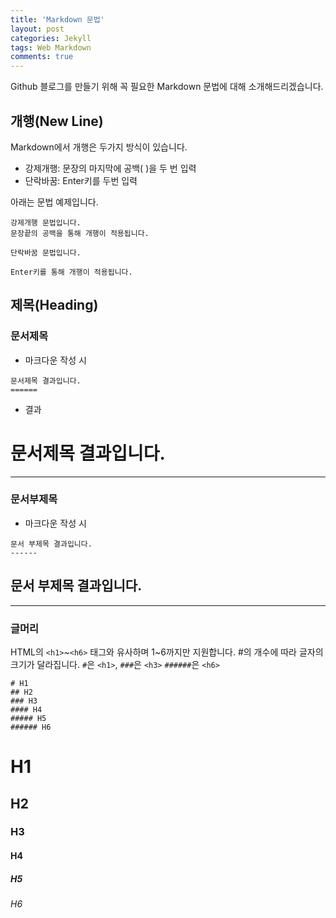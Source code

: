 ```yaml
---
title: 'Markdown 문법'
layout: post
categories: Jekyll
tags: Web Markdown
comments: true
---
```

Github 블로그를 만들기 위해 꼭 필요한 Markdown 문법에 대해 소개해드리겠습니다.

## 개행(New Line)
Markdown에서 개행은 두가지 방식이 있습니다.
  - 강제개행: 문장의 마지막에 공백(  )을 두 번 입력
  - 단락바꿈: Enter키를 두번 입력  

아래는 문법 예제입니다.  

    강제개행 문법입니다.  
    문장끝의 공백을 통해 개행이 적용됩니다.  

    단락바꿈 문법입니다.

    Enter키를 통해 개행이 적용됩니다. 

## 제목(Heading)  
### 문서제목
  - 마크다운 작성 시
```
문서제목 결과입니다.
======
```
  - 결과  

문서제목 결과입니다.
====== 
* * *  

### 문서부제목
  - 마크다운 작성 시
```
문서 부제목 결과입니다.
------
```

문서 부제목 결과입니다.  
------
* * *  

### 글머리
HTML의 `<h1>`~`<h6>` 태그와 유사하며 1~6까지만 지원합니다. #의 개수에 따라 글자의 크기가 달라집니다. `#`은 `<h1>`, `###`은 `<h3>` `######`은 `<h6>`
```
# H1
## H2
### H3
#### H4
##### H5
###### H6
```

# H1
## H2
### H3
#### H4
##### H5
###### H6
